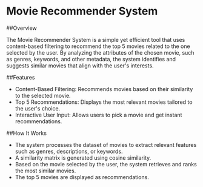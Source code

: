 # Movie Recommender System

##Overview

The Movie Recommender System is a simple yet efficient tool that uses content-based filtering to recommend the top 5 movies related to the one selected by the user. By analyzing the attributes of the chosen movie, such as genres, keywords, and other metadata, the system identifies and suggests similar movies that align with the user's interests.

##Features
- Content-Based Filtering: Recommends movies based on their similarity to the selected movie.
- Top 5 Recommendations: Displays the most relevant movies tailored to the user's choice.
- Interactive User Input: Allows users to pick a movie and get instant recommendations.

##How It Works
- The system processes the dataset of movies to extract relevant features such as genres, descriptions, or keywords.
- A similarity matrix is generated using cosine similarity.
- Based on the movie selected by the user, the system retrieves and ranks the most similar movies.
- The top 5 movies are displayed as recommendations.
